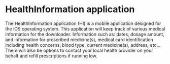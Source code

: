 # HealthInformation application
The HealthInformation application (HI) is a mobile application designed for the iOS operating system. This application will keep track of various medical information for the downloader. Information such as: dates, dosage amount, and information for prescribed medicine(s), medical card identification including health concerns, blood type, current medicine(s), address, etc... There will also be options to contact your local health provider on your behalf and refill prescriptions if running low. 
